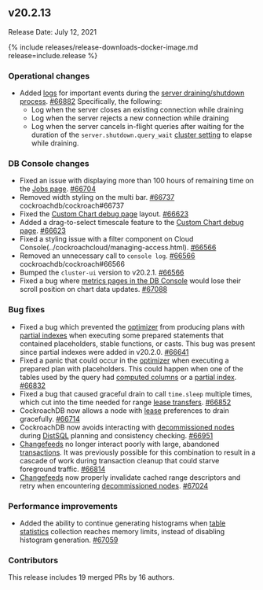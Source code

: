 ## v20.2.13

Release Date: July 12, 2021

{% include releases/release-downloads-docker-image.md release=include.release %}

<h3 id="v20-2-13-operational-changes">Operational changes</h3>

- Added [logs](../v20.2/debug-and-error-logs.html) for important events during the [server draining/shutdown process](../v20.2/remove-nodes.html#overview). [#66882][#66882]  Specifically, the following:
    - Log when the server closes an existing connection while draining
    - Log when the server rejects a new connection while draining
    - Log when the server cancels in-flight queries after waiting for the duration of the `server.shutdown.query_wait` [cluster setting](../v20.2/cluster-settings.html) to elapse while draining.

<h3 id="v20-2-13-db-console-changes">DB Console changes</h3>

- Fixed an issue with displaying more than 100 hours of remaining time on the [Jobs page](../v20.2/ui-jobs-page.html). [#66704][#66704]
- Removed width styling on the multi bar. [#66737][#66737] cockroachdb/cockroach#66737
- Fixed the [Custom Chart debug page](../v20.2/ui-custom-chart-debug-page.html) layout. [#66623][#66623]
- Added a drag-to-select timescale feature to the [Custom Chart debug page](../v20.2/ui-custom-chart-debug-page.html). [#66623][#66623]
- Fixed a styling issue with a filter component on Cloud Console(../cockroachcloud/managing-access.html). [#66566][#66566]
- Removed an unnecessary call to `console log`. [#66566][#66566] cockroachdb/cockroach#66566
- Bumped the `cluster-ui` version to v20.2.1. [#66566][#66566]
- Fixed a bug where [metrics pages in the DB Console](../v20.2/ui-overview-dashboard.html) would lose their scroll position on chart data updates. [#67088][#67088]

<h3 id="v20-2-13-bug-fixes">Bug fixes</h3>

- Fixed a bug which prevented the [optimizer](../v21.1/cost-based-optimizer.html) from producing plans with [partial indexes](../v21.1/partial-indexes.html) when executing some prepared statements that contained placeholders, stable functions, or casts. This bug was present since partial indexes were added in v20.2.0. [#66641][#66641]
- Fixed a panic that could occur in the [optimizer](../v21.1/cost-based-optimizer.html) when executing a prepared plan with placeholders. This could happen when one of the tables used by the query had [computed columns](../v21.1/computed-columns.html) or a [partial index](../v21.1/partial-indexes.html). [#66832][#66832]
- Fixed a bug that caused graceful drain to call `time.sleep` multiple times, which cut into the time needed for range [lease transfers](../v20.2/architecture/replication-layer.html#leases). [#66852][#66852]
- CockroachDB now allows a node with [lease](../v20.2/architecture/replication-layer.html#leases) preferences to drain gracefully. [#66714][#66714]
- CockroachDB now avoids interacting with [decommissioned nodes](../v20.2/remove-nodes.html) during [DistSQL](../v20.2/architecture/sql-layer.html#distsql) planning and consistency checking. [#66951][#66951]
- [Changefeeds](../v20.2/stream-data-out-of-cockroachdb-using-changefeeds.html) no longer interact poorly with large, abandoned [transactions](../v20.2/transactions.html). It was previously possible for this combination to result in a cascade of work during transaction cleanup that could starve foreground traffic. [#66814][#66814]
- [Changefeeds](../v20.2/stream-data-out-of-cockroachdb-using-changefeeds.html) now properly invalidate cached range descriptors and retry when encountering [decommissioned nodes](../v20.2/remove-nodes.html). [#67024][#67024]

<h3 id="v20-2-13-performance-improvements">Performance improvements</h3>

- Added the ability to continue generating histograms when [table statistics](../v20.2/create-statistics.html) collection reaches memory limits, instead of disabling histogram generation. [#67059][#67059]

<h3 id="v20-2-13-contributors">Contributors</h3>

This release includes 19 merged PRs by 16 authors.

[#66566]: https://github.com/cockroachdb/cockroach/pull/66566
[#66623]: https://github.com/cockroachdb/cockroach/pull/66623
[#66641]: https://github.com/cockroachdb/cockroach/pull/66641
[#66704]: https://github.com/cockroachdb/cockroach/pull/66704
[#66714]: https://github.com/cockroachdb/cockroach/pull/66714
[#66737]: https://github.com/cockroachdb/cockroach/pull/66737
[#66814]: https://github.com/cockroachdb/cockroach/pull/66814
[#66832]: https://github.com/cockroachdb/cockroach/pull/66832
[#66852]: https://github.com/cockroachdb/cockroach/pull/66852
[#66882]: https://github.com/cockroachdb/cockroach/pull/66882
[#66951]: https://github.com/cockroachdb/cockroach/pull/66951
[#67024]: https://github.com/cockroachdb/cockroach/pull/67024
[#67059]: https://github.com/cockroachdb/cockroach/pull/67059
[#67088]: https://github.com/cockroachdb/cockroach/pull/67088
